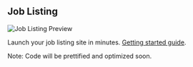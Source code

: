 ## Job Listing
![Job Listing Preview](https://new-ui.com/assets/images/templates/preview-job.png)

Launch your job listing site in minutes. [Getting started guide](https://new-ui.com/docs/templates/job-listing).


Note: Code will be prettified and optimized soon.